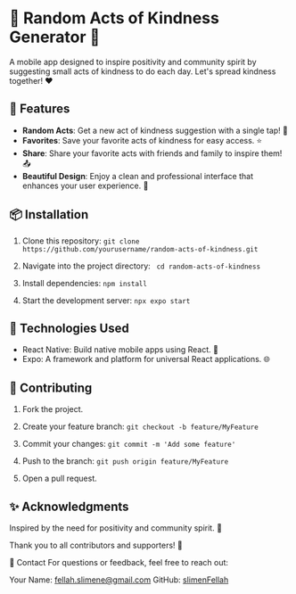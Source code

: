 # 🌟 Random Acts of Kindness Generator 🌟

A mobile app designed to inspire positivity and community spirit by suggesting small acts of kindness to do each day. Let's spread kindness together! ❤️

## 📱 Features

- **Random Acts**: Get a new act of kindness suggestion with a single tap! 🎲
- **Favorites**: Save your favorite acts of kindness for easy access. ⭐
- **Share**: Share your favorite acts with friends and family to inspire them! 📤
- **Beautiful Design**: Enjoy a clean and professional interface that enhances your user experience. 🎨

## 📦 Installation

1. Clone this repository:
``` git clone https://github.com/yourusername/random-acts-of-kindness.git ```

2. Navigate into the project directory:
``` cd random-acts-of-kindness```

3. Install dependencies:
```npm install```

4. Start the development server:
```npx expo start```
<!-- 
## 📸 Screenshots
Replace with your actual screenshot -->

## 🚀 Technologies Used
- React Native: Build native mobile apps using React. 📱
- Expo: A framework and platform for universal React applications. 🌐

## 🤝 Contributing
1. Fork the project.

2. Create your feature branch:
```git checkout -b feature/MyFeature```

3. Commit your changes:
```git commit -m 'Add some feature'```

4. Push to the branch:
```git push origin feature/MyFeature```

5. Open a pull request.

## ✨ Acknowledgments
Inspired by the need for positivity and community spirit. 🌈

Thank you to all contributors and supporters! 🙌

💬 Contact
For questions or feedback, feel free to reach out:

Your Name: fellah.slimene@gmail.com
GitHub: [slimenFellah]('https://github.com/SlimenFellah')
